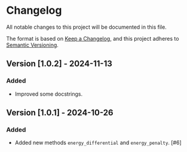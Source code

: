 # Changelog

All notable changes to this project will be documented in this file.

The format is based on [Keep a Changelog](https://keepachangelog.com/en/1.1.0/), and this project adheres to [Semantic Versioning](https://semver.org/spec/v2.0.0.html).

## Version [1.0.2] - 2024-11-13

### Added

- Improved some docstrings.

## Version [1.0.1] - 2024-10-26

### Added

- Added new methods `energy_differential` and `energy_penalty`. [#6]

